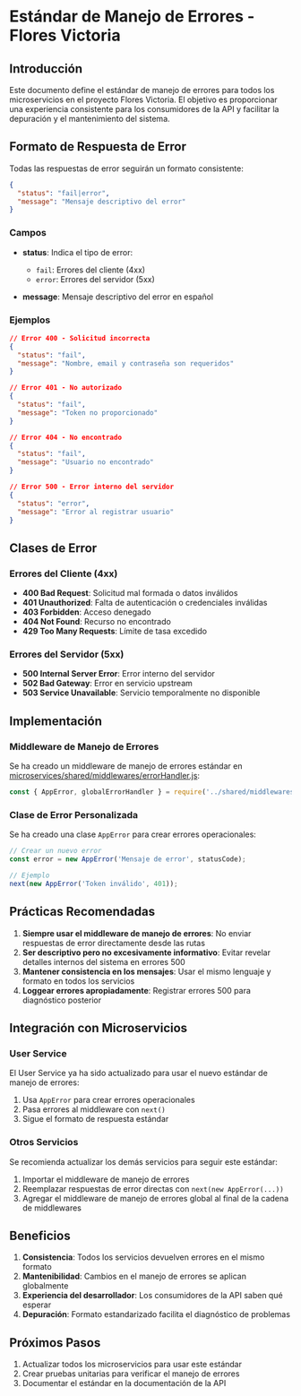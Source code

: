 # Estándar de Manejo de Errores - Flores Victoria

## Introducción

Este documento define el estándar de manejo de errores para todos los microservicios en el proyecto Flores Victoria. El objetivo es proporcionar una experiencia consistente para los consumidores de la API y facilitar la depuración y el mantenimiento del sistema.

## Formato de Respuesta de Error

Todas las respuestas de error seguirán un formato consistente:

```json
{
  "status": "fail|error",
  "message": "Mensaje descriptivo del error"
}
```

### Campos

- **status**: Indica el tipo de error:
  - `fail`: Errores del cliente (4xx)
  - `error`: Errores del servidor (5xx)
  
- **message**: Mensaje descriptivo del error en español

### Ejemplos

```json
// Error 400 - Solicitud incorrecta
{
  "status": "fail",
  "message": "Nombre, email y contraseña son requeridos"
}

// Error 401 - No autorizado
{
  "status": "fail",
  "message": "Token no proporcionado"
}

// Error 404 - No encontrado
{
  "status": "fail",
  "message": "Usuario no encontrado"
}

// Error 500 - Error interno del servidor
{
  "status": "error",
  "message": "Error al registrar usuario"
}
```

## Clases de Error

### Errores del Cliente (4xx)

- **400 Bad Request**: Solicitud mal formada o datos inválidos
- **401 Unauthorized**: Falta de autenticación o credenciales inválidas
- **403 Forbidden**: Acceso denegado
- **404 Not Found**: Recurso no encontrado
- **429 Too Many Requests**: Límite de tasa excedido

### Errores del Servidor (5xx)

- **500 Internal Server Error**: Error interno del servidor
- **502 Bad Gateway**: Error en servicio upstream
- **503 Service Unavailable**: Servicio temporalmente no disponible

## Implementación

### Middleware de Manejo de Errores

Se ha creado un middleware de manejo de errores estándar en [microservices/shared/middlewares/errorHandler.js](file:///home/impala/Documentos/Proyectos/Flores-Victoria-/microservices/shared/middlewares/errorHandler.js):

```javascript
const { AppError, globalErrorHandler } = require('../shared/middlewares/errorHandler');
```

### Clase de Error Personalizada

Se ha creado una clase `AppError` para crear errores operacionales:

```javascript
// Crear un nuevo error
const error = new AppError('Mensaje de error', statusCode);

// Ejemplo
next(new AppError('Token inválido', 401));
```

## Prácticas Recomendadas

1. **Siempre usar el middleware de manejo de errores**: No enviar respuestas de error directamente desde las rutas
2. **Ser descriptivo pero no excesivamente informativo**: Evitar revelar detalles internos del sistema en errores 500
3. **Mantener consistencia en los mensajes**: Usar el mismo lenguaje y formato en todos los servicios
4. **Loggear errores apropiadamente**: Registrar errores 500 para diagnóstico posterior

## Integración con Microservicios

### User Service

El User Service ya ha sido actualizado para usar el nuevo estándar de manejo de errores:

1. Usa `AppError` para crear errores operacionales
2. Pasa errores al middleware con `next()`
3. Sigue el formato de respuesta estándar

### Otros Servicios

Se recomienda actualizar los demás servicios para seguir este estándar:

1. Importar el middleware de manejo de errores
2. Reemplazar respuestas de error directas con `next(new AppError(...))`
3. Agregar el middleware de manejo de errores global al final de la cadena de middlewares

## Beneficios

1. **Consistencia**: Todos los servicios devuelven errores en el mismo formato
2. **Mantenibilidad**: Cambios en el manejo de errores se aplican globalmente
3. **Experiencia del desarrollador**: Los consumidores de la API saben qué esperar
4. **Depuración**: Formato estandarizado facilita el diagnóstico de problemas

## Próximos Pasos

1. Actualizar todos los microservicios para usar este estándar
2. Crear pruebas unitarias para verificar el manejo de errores
3. Documentar el estándar en la documentación de la API